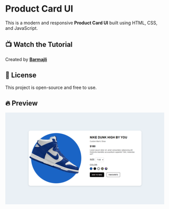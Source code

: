 # Product Card UI  

This is a modern and responsive **Product Card UI** built using HTML, CSS, and JavaScript.  

## 📺 Watch the Tutorial  
Created by [**Barmajli**](https://www.youtube.com/@barmajli)  

## 📜 License  
This project is open-source and free to use.  

## 🔥 Preview  
![Product Card](img/thumbnail.png)  
